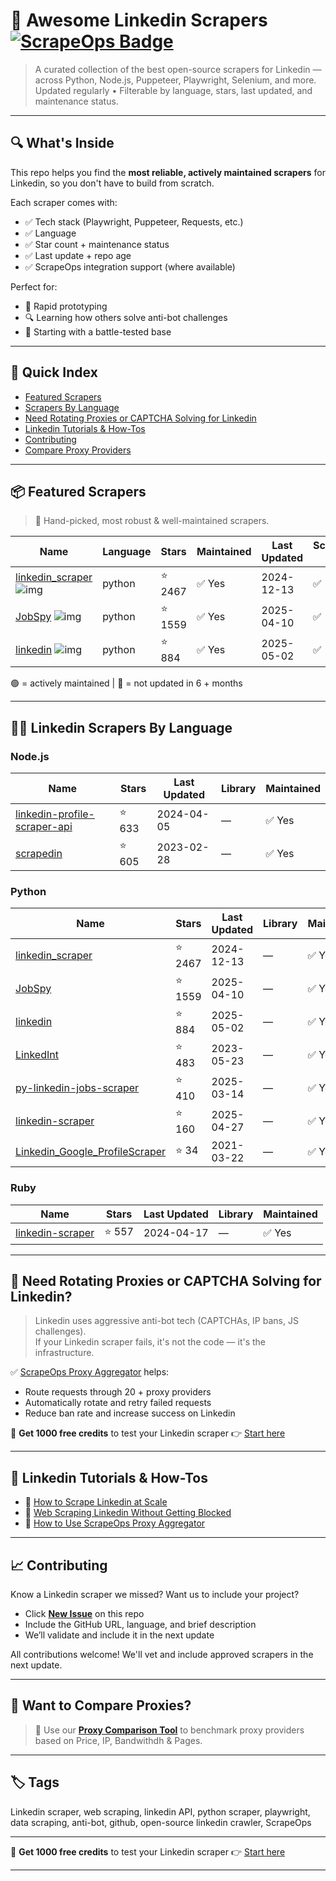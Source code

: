# 🛒 Awesome Linkedin Scrapers [![ScrapeOps Badge](https://img.shields.io/badge/powered_by-ScrapeOps-blue)](https://scrapeops.io)

> A curated collection of the best open-source scrapers for Linkedin — across Python, Node.js, Puppeteer, Playwright, Selenium, and more.  
> Updated regularly • Filterable by language, stars, last updated, and maintenance status.

---

## 🔍 What's Inside
This repo helps you find the **most reliable, actively maintained scrapers** for Linkedin, so you don't have to build from scratch.  

Each scraper comes with:

- ✅ Tech stack (Playwright, Puppeteer, Requests, etc.)
- ✅ Language
- ✅ Star count + maintenance status
- ✅ Last update + repo age
- ✅ ScrapeOps integration support (where available)

Perfect for:  
- 🧪 Rapid prototyping  
- 🔍 Learning how others solve anti-bot challenges  
- 🚀 Starting with a battle-tested base

---

## 📑 Quick Index
- [Featured Scrapers](#featured-linkedin-scrapers)
- [Scrapers By Language](#linkedin-scrapers-by-language)
- [Need Rotating Proxies or CAPTCHA Solving for Linkedin](#rotating-proxies-or-captcha-solving-for-linkedin)
- [Linkedin Tutorials & How-Tos](#linkedin-tutorials)
- [Contributing](#contributing)
- [Compare Proxy Providers](#compare-proxies)

---

## 📦 Featured Scrapers <a id="featured-linkedin-scrapers"></a>
> 🏅 Hand-picked, most robust & well-maintained scrapers.

| Name | Language | Stars | Maintained | Last Updated | ScrapeOps-Ready |
|------|----------|-------|------------|--------------|-----------------|
| [linkedin_scraper](https://github.com/joeyism/linkedin_scraper) ![img](https://github.com/joeyism.png?size=20) | python | ⭐ 2467 | ✅ Yes | 2024-12-13 | ✅ |
| [JobSpy](https://github.com/speedyapply/JobSpy) ![img](https://github.com/speedyapply.png?size=20) | python | ⭐ 1559 | ✅ Yes | 2025-04-10 | ✅ |
| [linkedin](https://github.com/eracle/linkedin) ![img](https://github.com/eracle.png?size=20) | python | ⭐ 884 | ✅ Yes | 2025-05-02 | ✅ |

🟢 = actively maintained \| 🔴 = not updated in 6 + months

---

## 🧑‍💻 Linkedin Scrapers By Language <a id="linkedin-scrapers-by-language"></a>

### Node.js
| Name | Stars | Last Updated | Library | Maintained |
|------|-------|--------------|---------|------------|
| [linkedin-profile-scraper-api](https://github.com/josephlimtech/linkedin-profile-scraper-api) | ⭐ 633 | 2024-04-05 | — | ✅ Yes |
| [scrapedin](https://github.com/linkedtales/scrapedin) | ⭐ 605 | 2023-02-28 | — | ✅ Yes |


### Python
| Name | Stars | Last Updated | Library | Maintained |
|------|-------|--------------|---------|------------|
| [linkedin_scraper](https://github.com/joeyism/linkedin_scraper) | ⭐ 2467 | 2024-12-13 | — | ✅ Yes |
| [JobSpy](https://github.com/speedyapply/JobSpy) | ⭐ 1559 | 2025-04-10 | — | ✅ Yes |
| [linkedin](https://github.com/eracle/linkedin) | ⭐ 884 | 2025-05-02 | — | ✅ Yes |
| [LinkedInt](https://github.com/mdsecactivebreach/LinkedInt) | ⭐ 483 | 2023-05-23 | — | ✅ Yes |
| [py-linkedin-jobs-scraper](https://github.com/spinlud/py-linkedin-jobs-scraper) | ⭐ 410 | 2025-03-14 | — | ✅ Yes |
| [linkedin-scraper](https://github.com/lanatenet192/linkedin-scraper) | ⭐ 160 | 2025-04-27 | — | ✅ Yes |
| [Linkedin_Google_ProfileScraper](https://github.com/jjensen1/Linkedin_Google_ProfileScraper) | ⭐ 34 | 2021-03-22 | — | ✅ Yes |


### Ruby
| Name | Stars | Last Updated | Library | Maintained |
|------|-------|--------------|---------|------------|
| [linkedin-scraper](https://github.com/yatish27/linkedin-scraper) | ⭐ 557 | 2024-04-17 | — | ✅ Yes |

---

## 🔐 Need Rotating Proxies or CAPTCHA Solving for Linkedin?<a id="rotating-proxies-or-captcha-solving-for-linkedin"></a>

> Linkedin uses aggressive anti-bot tech (CAPTCHAs, IP bans, JS challenges).  
> If your Linkedin scraper fails, it's not the code — it's the infrastructure.

✅ [ScrapeOps Proxy Aggregator](https://scrapeops.io/proxy-aggregator/) helps:  
- Route requests through 20 + proxy providers  
- Automatically rotate and retry failed requests  
- Reduce ban rate and increase success on Linkedin

🎁 **Get 1000 free credits** to test your Linkedin scraper 👉 [Start here](https://scrapeops.io)

---

## 🧠 Linkedin Tutorials & How-Tos<a id="linkedin-tutorials"></a>
- 📘 [How to Scrape Linkedin at Scale](https://scrapeops.io/web-scraping-playbook/how-to-scrape-linkedin/)
- 🔐 [Web Scraping Linkedin Without Getting Blocked](https://scrapeops.io/web-scraping-playbook/web-scraping-without-getting-blocked/)
- 🧪 [How to Use ScrapeOps Proxy Aggregator](https://scrapeops.io/docs/web-scraping-proxy-api-aggregator/quickstart/)

---

## 📈 Contributing<a id="contributing"></a>

Know a Linkedin scraper we missed? Want us to include your project?

- Click **[New Issue](../../issues/new)** on this repo
- Include the GitHub URL, language, and brief description
- We’ll validate and include it in the next update

All contributions welcome! We'll vet and include approved scrapers in the next update.

---

## 📣 Want to Compare Proxies?<a id="compare-proxies"></a>

> 📰 Use our [**Proxy Comparison Tool**](https://scrapeops.io/proxy-providers/comparison/) to benchmark proxy providers based on Price, IP, Bandwithdh & Pages.

---

## 🏷 Tags
Linkedin scraper, web scraping, linkedin API, python scraper, playwright, data scraping, anti-bot, github, open-source linkedin crawler, ScrapeOps


---

🎁 **Get 1000 free credits** to test your Linkedin scraper 👉 [Start here](https://scrapeops.io)

---